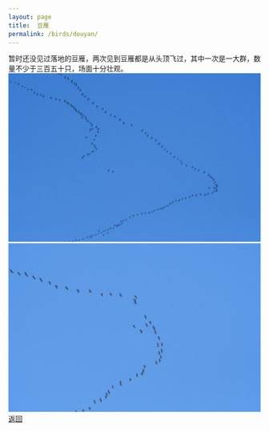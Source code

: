 ```yaml
---
layout: page
title: 	豆雁
permalink: /birds/douyan/
---
```

暂时还没见过落地的豆雁，两次见到豆雁都是从头顶飞过，其中一次是一大群，数量不少于三百五十只，场面十分壮观。
![](../picture/豆雁/DSC_3895.jpg)
![](../picture/豆雁/DSC_3892.jpg)
[返回](../../)